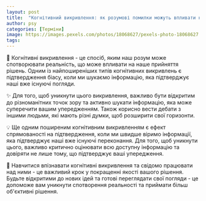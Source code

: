 ```yaml
---
layout: post
title:  "Когнітивний викривлення: як розумові помилки можуть впливати на прийняття рішень."
author: psy
categories: [Терміни]
image: https://images.pexels.com/photos/18068627/pexels-photo-18068627.png?auto=compress&cs=tinysrgb&fit=crop&h=627&w=1200
tags: 
---
```


🧠 Когнітивні викривлення - це спосіб, яким наш розум може спотворювати реальність, що може впливати на наше прийняття рішень. Одним із найпоширеніших типів когнітивних викривлень є підтвердження біасу, коли ми шукаємо інформацію, яка підтверджує наші вже існуючі погляди.

✨ Для того, щоб уникнути цього викривлення, важливо бути відкритим до різноманітних точок зору та активно шукати інформацію, яка може суперечити вашим упередженням. Також корисно вести дебати з іншими людьми, які мають різні думки, щоб розширити свої горизонти.

💡 Ще одним поширеним когнітивним викривленням є ефект спрямованості на підтвердження, коли ми швидше віримо інформації, яка підтверджує наші вже існуючі переконання. Для того, щоб уникнути цього, важливо критично оцінювати всю доступну інформацію та довіряти не лише тому, що підтверджує ваші упередження.

🌟 Навчитися впізнавати когнітивні викривлення та свідомо працювати над ними - це важливий крок у покращенні якості вашого рішення. Будьте відкритими до нових ідей та готові переглядати свої погляди - це допоможе вам уникнути спотворення реальності та приймати більш об'єктивні рішення.



